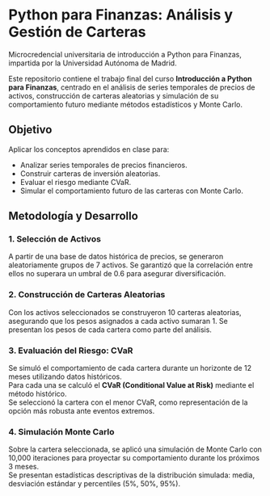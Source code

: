 # Python para Finanzas: Análisis y Gestión de Carteras
Microcredencial universitaria de introducción a Python para Finanzas, impartida por la Universidad Autónoma de Madrid.

Este repositorio contiene el trabajo final del curso **Introducción a Python para Finanzas**, centrado en el análisis de series temporales de precios de activos, construcción de carteras aleatorias y simulación de su comportamiento futuro mediante métodos estadísticos y Monte Carlo.

## Objetivo

Aplicar los conceptos aprendidos en clase para:
- Analizar series temporales de precios financieros.
- Construir carteras de inversión aleatorias.
- Evaluar el riesgo mediante CVaR.
- Simular el comportamiento futuro de las carteras con Monte Carlo.

## Metodología y Desarrollo

### 1. Selección de Activos

A partir de una base de datos histórica de precios, se generaron aleatoriamente grupos de 7 activos. Se garantizó que la correlación entre ellos no superara un umbral de 0.6 para asegurar diversificación.

### 2. Construcción de Carteras Aleatorias

Con los activos seleccionados se construyeron 10 carteras aleatorias, asegurando que los pesos asignados a cada activo sumaran 1. Se presentan los pesos de cada cartera como parte del análisis.

### 3. Evaluación del Riesgo: CVaR

Se simuló el comportamiento de cada cartera durante un horizonte de 12 meses utilizando datos históricos.  
Para cada una se calculó el **CVaR (Conditional Value at Risk)** mediante el método histórico.  
Se seleccionó la cartera con el menor CVaR, como representación de la opción más robusta ante eventos extremos.

### 4. Simulación Monte Carlo

Sobre la cartera seleccionada, se aplicó una simulación de Monte Carlo con 10,000 iteraciones para proyectar su comportamiento durante los próximos 3 meses.  
Se presentan estadísticas descriptivas de la distribución simulada: media, desviación estándar y percentiles (5%, 50%, 95%).
